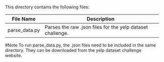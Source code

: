 This directory contains the following files: 

File Name  | Description
------------- | -------------
parse_data.py  | Parses the raw .json files for the yelp dataset challenge.

#Note
To run parse_data.py, the .json files need to be included in the same directory.  They can be downloaded from the yelp dataset challenge website.
